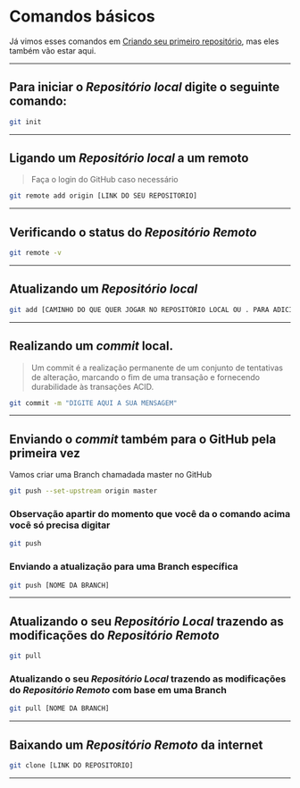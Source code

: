 # Comandos básicos

Já vimos esses comandos em [Criando seu primeiro repositório](./criando_seu_primeiro_repo.md), mas eles também vão estar aqui.

---

## Para iniciar o *Repositório local* digite o seguinte comando:

```bash
git init
```

---

## Ligando um *Repositório local* a um remoto

> Faça o login do GitHub caso necessário

```bash
git remote add origin [LINK DO SEU REPOSITORIO]
```

---

## Verificando o status do *Repositório Remoto*

```bash
git remote -v
```

---

## Atualizando um *Repositório local*

```bash
git add [CAMINHO DO QUE QUER JOGAR NO REPOSITÓRIO LOCAL OU . PARA ADICIONAR TODOS ARQUIVOS QUE FORAM ALTERADOS ]
```

---

## Realizando um *commit* local.

> Um commit é a realização permanente de um conjunto de tentativas de alteração, marcando o fim de uma transação e fornecendo durabilidade às transações ACID.

```bash
git commit -m "DIGITE AQUI A SUA MENSAGEM"
```

---

## Enviando o *commit* também para o GitHub pela primeira vez

Vamos criar uma Branch chamadada master no GitHub

```bash
git push --set-upstream origin master
```

### Observação apartir do momento que você da o comando acima você só precisa digitar

```bash
git push
```

### Enviando a atualização para uma Branch específica

```bash
git push [NOME DA BRANCH]
```

---

## Atualizando o seu *Repositório Local* trazendo as modificações do *Repositório Remoto*

```bash
git pull
```

### Atualizando o seu *Repositório Local* trazendo as modificações do *Repositório Remoto* com base em uma Branch

```bash
git pull [NOME DA BRANCH]
```

---

## Baixando um *Repositório Remoto* da internet

```bash
git clone [LINK DO REPOSITORIO]
```


---